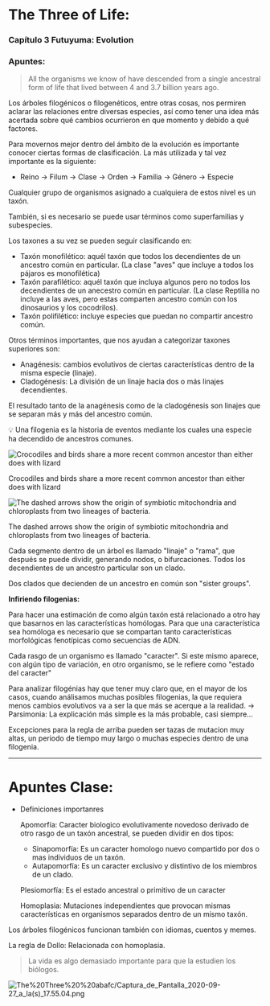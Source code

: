 # The Three of Life:

### Capítulo 3 Futuyuma: Evolution

### Apuntes:

> All the organisms we know of have descended from a single ancestral form of life that lived between 4 and 3.7 billion years ago.
> 

Los árboles filogénicos o filogenéticos, entre otras cosas, nos permiren aclarar las relaciones entre diversas especies, así como tener una idea más acertada sobre qué cambios ocurrieron en que momento y debido a qué factores. 

Para movernos mejor dentro del ámbito de la evolución es importante conocer ciertas formas de clasificación. La más utilizada y tal vez importante es la siguiente:

- Reino → Filum → Clase → Orden → Familia → Género → Especie

Cualquier grupo de organismos asignado a cualquiera de estos nivel es un taxón.

También, si es necesario se puede usar términos como superfamilias y subespecies. 

Los taxones a su vez se pueden seguir clasificando en:

- Taxón monofilético: aquél taxón que todos los decendientes de un ancestro común en particular. (La clase "aves" que incluye a todos los pájaros es monofilética)
- Taxón parafilético: aquél taxón que incluya algunos pero no todos los decendientes de un anecestro común en particular. (La clase Reptilia no incluye a las aves, pero estas comparten ancestro común con los dinosaurios y los cocodrilos).
- Taxón polifilético: incluye especies que puedan no compartir ancestro común.

Otros términos importantes, que nos ayudan a categorizar taxones superiores son:

- Anagénesis: cambios evolutivos de ciertas características dentro de la misma especie (linaje).
- Cladogénesis: La división de un linaje hacia dos o más linajes decendientes.

El resultado tanto de la anagénesis como de la cladogénesis son linajes que se separan más y más del ancestro común.

<aside>
💡 Una filogenia es la historia de eventos mediante los cuales una especie ha decendido de ancestros comunes.

</aside>

![Crocodiles and birds share a more recent common ancestor than either does with lizard](The%20Three%20%20abafc/B2C34899-1A98-46C7-A825-A7084329C755_1_201_a.jpeg)

Crocodiles and birds share a more recent common ancestor than either does with lizard

![The dashed arrows show the origin of symbiotic mitochondria and chloroplasts from two lineages of bacteria.](The%20Three%20%20abafc/85468547-092F-4EE0-B676-4D80F0CD511E_1_105_c.jpeg)

The dashed arrows show the origin of symbiotic mitochondria and chloroplasts from two lineages of bacteria.

Cada segmento dentro de un árbol es llamado "linaje" o "rama", que después se puede dividir, generando nodos, o bifurcaciones. Todos los decendientes de un ancestro particular son un clado.

Dos clados que decienden de un ancestro en común son "sister groups".

**Infiriendo filogenias:** 

Para hacer una estimación de como algún taxón está relacionado a otro hay que basarnos en las características homólogas. Para que una característica sea homóloga es necesario que se compartan tanto características morfológicas fenotípicas como secuencias de ADN.

Cada rasgo de un organismo es llamado "caracter". Si este mismo aparece, con algún tipo de variación, en otro organismo, se le refiere como "estado del caracter"

Para analizar filogénias hay que tener muy claro que, en el mayor de los casos, cuando análisamos muchas posibles filogenias, la que requiera menos cambios evolutivos va a ser la que más se acerque a la realidad. → Parsimonia: La explicación más simple es la más probable, casi siempre...

Excepciones para la regla de arriba pueden ser tazas de mutacion muy altas, un periodo de tiempo muy largo o muchas especies dentro de una filogenia.

---

# Apuntes Clase:

- Definiciones importanres
    
    Apomorfía: Caracter biologico evolutivamente novedoso derivado de otro rasgo de un taxón ancestral, se pueden dividir en dos tipos:
    
    - Sinapomorfía:  Es un caracter homologo nuevo compartido por dos o mas individuos de un taxón.
    - Autapomorfía: Es un caracter exclusivo y distintivo de los miembros de un clado.
    
    Plesiomorfía: Es el estado ancestral o primitivo de un caracter
    
    Homoplasia: Mutaciones independientes que provocan mismas características en organismos separados dentro de un mismo taxón.
    

Los árboles filogénicos funcionan también con idiomas, cuentos y memes. 

La regla de Dollo: Relacionada con homoplasia. 

> La vida es algo demasiado importante para que la estudien los biólogos.
> 

![The%20Three%20%20abafc/Captura_de_Pantalla_2020-09-27_a_la(s)_17.55.04.png](The%20Three%20%20abafc/Captura_de_Pantalla_2020-09-27_a_la(s)_17.55.04.png)